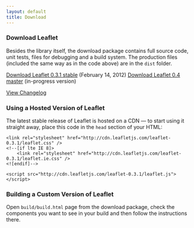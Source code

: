 ```yaml
---
layout: default
title: Download
---
```


### Download Leaflet

Besides the library itself, the download package contains full source
code, unit tests, files for debugging and a build system. The production
files (included the same way as in the code above) are in the `dist`
folder.

[Download Leaflet 0.3.1 stable](https://github.com/CloudMade/Leaflet/zipball/v0.3.1) (February 14, 2012)
[Download Leaflet 0.4 master](http://github.com/CloudMade/Leaflet/zipball/master) (in-progress version)

[View Changelog](https://github.com/CloudMade/Leaflet/blob/master/CHANGELOG.md)

### Using a Hosted Version of Leaflet

The latest stable release of Leaflet is hosted on a CDN — to start using
it straight away, place this code in the `head` section of your HTML:

    <link rel="stylesheet" href="http://cdn.leafletjs.com/leaflet-0.3.1/leaflet.css" />
    <!--[if lte IE 8]>
        <link rel="stylesheet" href="http://cdn.leafletjs.com/leaflet-0.3.1/leaflet.ie.css" />
    <![endif]-->

    <script src="http://cdn.leafletjs.com/leaflet-0.3.1/leaflet.js"></script>

### Building a Custom Version of Leaflet

Open `build/build.html` page from the download package, check the
components you want to see in your build and then follow the
instructions there.
